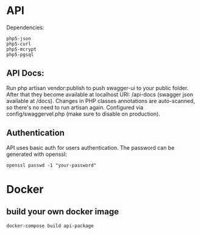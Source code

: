 # API

Dependencies:
```
php5-json
php5-curl
php5-mcrypt
php5-pgsql
```

## API Docs:
Run php artisan vendor:publish to push swagger-ui to your public folder.
After that they become available at localhost URI: /api-docs (swagger json available at /docs).
Changes in PHP classes annotations are auto-scanned, so there's no need to run artisan again.
Configured via config/swaggervel.php (make sure to disable on production).

## Authentication

API uses basic auth for users authentication. The password can be generated with openssl:
 
```
openssl passwd -1 "your-password"
```

Docker
======

## build your own docker image
    docker-compose build api-package